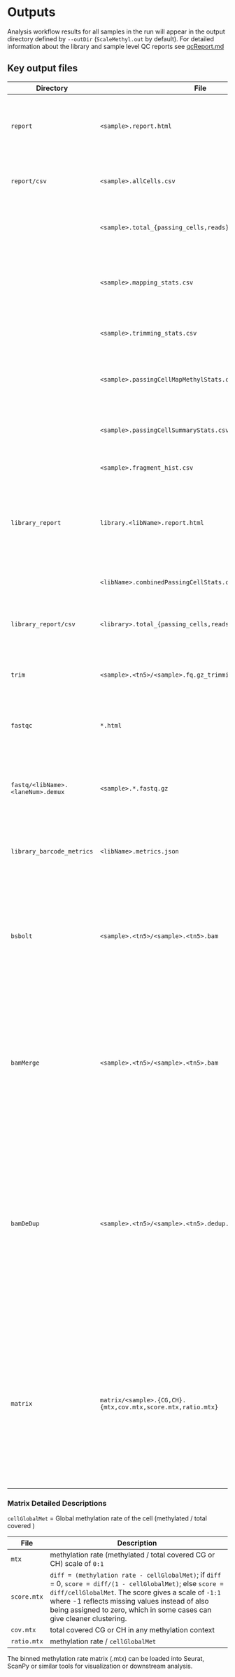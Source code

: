 # Outputs

Analysis workflow results for all samples in the run will appear in the output directory defined by `--outDir` (`ScaleMethyl.out` by default). 
For detailed information about the library and sample level QC reports see [qcReport.md](qcReport.md)

## Key output files
| Directory | File | Description |
|-----------|------|-------------|
| `report` | `<sample>.report.html` | An interactive standalone HTML report including key metrics/figures for each sample |
| `report/csv` | `<sample>.allCells.csv` | Metrics per cell-barcode, including barcodes / well positions |
|              | `<sample>.total_{passing_cells,reads}_<tn5>_<plate_#>.csv` | Total passing cells and reads for each well coordinate on a sample level |
|              | `<sample>.mapping_stats.csv` | Sample-level mapping statistics derived from [BSBolt](https://github.com/NuttyLogic/BSBolt) alignment output  |
|              | `<sample>.trimming_stats.csv` | Sample-level read summary statistics after trimming  |
|              | `<sample>.passingCellMapMethylStats.csv` | Cell-level methylation site coverage statistics for all cells in a sample   |
|              | `<sample>.passingCellSummaryStats.csv` | Sample-level summary statistics for all passing cells in sample   |
|              | `<sample>.fragment_hist.csv` | Read length histogram for a sample   |
| `library_report` | `library.<libName>.report.html` | Barcode summary and demultiplexing statistics for the whole library (potentially multiple samples) |
|                  | `<libName>.combinedPassingCellStats.csv` | Key metrics for passing cells for the whole library |
| `library_report/csv` | `<library>.total_{passing_cells,reads}_{i5,i7}.csv` | Total passing cells and reads for each well coordinate on a library level |
| `trim` | `<sample>.<tn5>/<sample>.fq.gz_trimming_report_R{1,2}.txt` | Detailed trimming reports for demultiplexed sample fastq files   |
| `fastqc` | `*.html` | [fastqc](https://github.com/s-andrews/FastQC) report for each fastq file in the sequencing library
| `fastq/<libName>.<laneNum>.demux` | `<sample>.*.fastq.gz` | Sample fastq files (Demultiplexed and barcode error-corrected); only included with `--fastqOut true` |
| `library_barcode_metrics` | `<libName>.metrics.json` | [bc_parser](bc_parser.md) metrics post demux and barcode correction 
| `bsbolt` | `<sample>.<tn5>/<sample>.<tn5>.bam` | [BSBolt](https://github.com/NuttyLogic/BSBolt) alignment output, including BAM file, with single-cell barcode and UMI information in tags for each sample.tn5; only included with `--bamOut true`
| `bamMerge` | `<sample>.<tn5>/<sample>.<tn5>.bam` | Merged BAM files with reads that have the same tn5(only if starting workflow from BAM). The @RG tags ID, SM, PL, and LB are assigned for each read; only included with `--bamMergeOut true`
| `bamDeDup` | `<sample>.<tn5>/<sample>.<tn5>.dedup.nsrt.bam` | [sc_dedup](sc_dedup.md) Name-sorted BAM files with duplicate reads removed.  Reads whose leftmost aligned fragment has the same leftmost position as a previously encountered read are considered duplicates; only included with `--bam-dedup-out = true`
| `matrix` | `matrix/<sample>.{CG,CH}.{mtx,cov.mtx,score.mtx,ratio.mtx}` | [sciMETv2](https://github.com/adeylab/sciMETv2/blob/main/sciMET_meth2mtx.pl) CG & CH binned genome-wide matrix files. Rows are the genomic bin coordinate, and columns are the cellular barcode. Custom binned bed files for the matrix generation can be passed in the `genomeTiles` in the [genomes.json](genomes.md).

### Matrix Detailed Descriptions 

`cellGlobalMet` = Global methylation rate of the cell (methylated / total covered )

| File | Description |
|------|-------------|
| `mtx` | methylation rate (methylated / total covered CG or CH) scale of `0:1`|
| `score.mtx` | `diff = (methylation rate - cellGlobalMet)`; if `diff` = 0, `score = diff/(1 - cellGlobalMet)`; else `score = diff/cellGlobalMet`. The score gives a scale of `-1:1` where -1 reflects missing values instead of also being assigned to zero, which in some cases can give cleaner clustering. 
| `cov.mtx` | total covered CG or CH in any methylation context | 
| `ratio.mtx` | methylation rate / `cellGlobalMet` | 

The binned methylation rate matrix (.mtx) can be loaded into Seurat, ScanPy or similar tools for visualization or downstream analysis.

